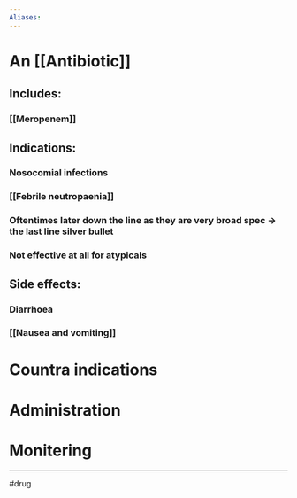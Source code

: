 ```yaml
---
Aliases:
---
```

# An [[Antibiotic]]
## Includes:
### [[Meropenem]]
## Indications:
### Nosocomial infections
### [[Febrile neutropaenia]]
### Oftentimes later down the line as they are very broad spec -> the last line silver bullet
### Not effective at all for atypicals 
## Side effects:
### Diarrhoea
### [[Nausea and vomiting]]
# Countra indications
# Administration 
# Monitering 

---
#drug 